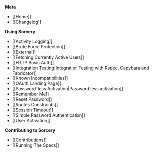 **Meta**
* [[Home]]
* [[Changelog]]

**Using Sorcery**
* [[Activity Logging]]
* [[Brute Force Protection]]
* [[External]]
* [[Fetching Currently Active Users]]
* [[HTTP Basic Auth]]
* [[Integration Testing|Integration Testing with Rspec, Capybara and Fabricator]]
* [[Known Incompatibilities]]
* [[OAuth Landing Page]]
* [[Password-less Activation|Password less activation]]
* [[Remember Me]]
* [[Reset Password]]
* [[Routes Constraints]]
* [[Session Timeout]]
* [[Simple Password Authentication]]
* [[User Activation]]

**Contributing to Sorcery**
* [[Contributions]]
* [[Running The Specs]]
